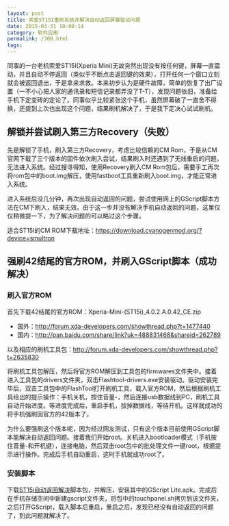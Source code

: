 ```yaml
---
layout: post
title: 索爱ST15I重刷系统并解决自动返回屏幕驱动问题
date: 2015-03-31 10:00:14
category: 软件应用
permalink: /300.html
tags:
---
```


<!--markdown-->同事的一台老机索爱ST15I(Xperia Mini)无故突然出现没有按任何键，屏幕一直震动，并且自动不停返回（类似于不断点击返回键的效果），打开任何一个窗口立刻就会被返回退出，于是拿来求救。本来初步认为是硬件故障，简单的恢复了出厂设置（一不小心把人家的通讯录和短信记录都弄没了T-T），发现问题依旧，准备给手机下定变砖的定论了。同事似乎比较紧张这个手机，虽然屏幕破了一直舍不得换，还提到上次也出现这个问题，结果刷机解决了，于是我下定决心试试刷机。

## 解锁并尝试刷入第三方Recovery（失败）

先是解锁了手机，刷入第三方Recovery，考虑比较信赖的CM Rom，于是从CM官网下载了三个版本的固件依次刷入尝试，结果刷入时还遇到了无线重启的问题，无法进入系统。经过搜寻得知，使用Recovery刷入CM Rom包后，需要手工再次将rom包中的boot.img解压，使用fastboot工具重新刷入boot.img，才能正常进入系统。

进入系统后没几分钟，再次出现自动返回的问题，尝试使用网上的GScript脚本方法在CM下刷入，结果无效。由于这一步并没有解决手机自动返回的问题，这里仅仅稍微提一下，为了解决问题的可以略过这个步骤。

适合ST15I的CM ROM下载地址：<https://download.cyanogenmod.org/?device=smultron>

## 强刷42结尾的官方ROM，并刷入GScript脚本（成功解决）

### 刷入官方ROM

首先下载42结尾的官方ROM：Xperia-Mini-(ST15i)\_4.0.2.A.0.42\_CE.zip

*   国外：<http://forum.xda-developers.com/showthread.php?t=1477440>
*   国内：<http://pan.baidu.com/share/link?uk=488831468&shareid=262789>

以及相应的刷机工具包：<http://forum.xda-developers.com/showthread.php?t=2635830>

将刷机工具包解压，然后将官方ROM解压到工具包的firmwares文件夹中。接着进入工具包的drivers文件夹，双击Flashtool-drivers.exe安装驱动。驱动安装完毕后，双击工具包中的FlashTool打开刷机工具，载入官方ROM，然后根据刷机工具给出的提示操作：手机关机，按住音量-，然后连接usb数据线到PC，刷机工具自动开始进度。等进度完成后，重启手机，拔掉数据线，等待开机。这样就成功的将手机强刷回官方的42版本了。

为什么要强刷这个版本呢，因为经过网友测试，只有这个版本目前使用GScript脚本能解决自动返回问题。接着我们开始root。关机进入bootloader模式（手机按住音量-和开机键），连接电脑，然后双击root包中的批处理文件一键root，根据提示进行操作。完成后手机自动重启，这时手机就成功root了。

### 安装脚本

下载[ST15i自动返回解决][1]脚本包，并解压，安装其中的GScript Lite.apk。完成后在手机存储空间中新建gscript文件夹，将包中的touchpanel.sh拷贝到该文件夹，之后打开GScript，载入脚本后重启，重启之后，发现已经没有自动返回的问题了，到此问题就解决了。

 [1]: https://dn-surenkid.qbox.me/hi/2015/03/ST15i自动返回解决.zip